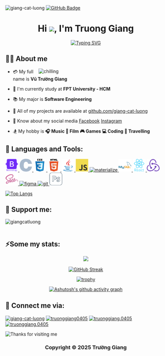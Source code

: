 <p align="left"> <img src="https://komarev.com/ghpvc/?username=giang-cat-luong&label=Profile%20views&color=0e75b6&style=flat" alt="giang-cat-luong" /> <a href="https://github.com/SubhamRaoniar28?tab=followers"><img src="https://img.shields.io/github/followers/giang-cat-luong?label=Followers&style=social" alt="GitHub Badge"></a></p>
<h1 align="center" color="red">Hi <img src="https://raw.githubusercontent.com/aemmadi/aemmadi/master/wave.gif" width="30">, I'm Truong Giang</h1>
<p align="center">
  <a href="https://git.io/typing-svg"><img src="https://readme-typing-svg.demolab.com?font=Fira+Code&size=19&pause=1000&color=F7E9EB&background=FF200100&multiline=true&width=470&lines=Feeling+with+music+-+Chilling+with+coding" alt="Typing SVG" /></a>
</p>

## 🙋‍♂️ About me

<img align="right" alt="chilling" width="400" src="https://s3.amazonaws.com/media.thecrimson.com/photos/2021/04/28/003206_1350233.gif">

- 💳 My full name is **Vũ Trường Giang**

- 🏬 I'm currently study at **FPT University - HCM**

- 📚 My major is **Software Engineering**

- 📂 All of my projects are available at [github.com/giang-cat-luong](https://github.com/giang-cat-luong?tab=repositories)

- 📄 Know about my social media  [Facebook](https://www.facebook.com/truonggiang0405) [Instagram](https://www.instagram.com/truonggiang.0405)

- 🏂 My hobby is **🎧 Music 🎥 Film 🎮 Games 💻 Coding 🚗 Travelling**


## 🚀 Languages and Tools:
<p align="left"> 
<a href="https://getbootstrap.com" target="_blank" rel="noreferrer"> <img src="https://raw.githubusercontent.com/devicons/devicon/master/icons/bootstrap/bootstrap-plain-wordmark.svg" alt="bootstrap" width="40" height="40"/> </a> 
<a href="https://www.cprogramming.com/" target="_blank" rel="noreferrer"> <img src="https://raw.githubusercontent.com/devicons/devicon/master/icons/c/c-original.svg" alt="c" width="40" height="40"/> </a> 
<a href="https://www.w3schools.com/css/" target="_blank" rel="noreferrer"> <img src="https://raw.githubusercontent.com/devicons/devicon/master/icons/css3/css3-original-wordmark.svg" alt="css3" width="40" height="40"/> </a> 
<a href="https://www.w3.org/html/" target="_blank" rel="noreferrer"> <img src="https://raw.githubusercontent.com/devicons/devicon/master/icons/html5/html5-original-wordmark.svg" alt="html5" width="40" height="40"/> </a> 
<a href="https://www.java.com" target="_blank" rel="noreferrer"> <img src="https://raw.githubusercontent.com/devicons/devicon/master/icons/java/java-original.svg" alt="java" width="40" height="40"/> </a> 
<a href="https://developer.mozilla.org/en-US/docs/Web/JavaScript" target="_blank" rel="noreferrer"> <img src="https://raw.githubusercontent.com/devicons/devicon/master/icons/javascript/javascript-original.svg" alt="javascript" width="40" height="40"/> </a> 
<a href="https://materializecss.com/" target="_blank" rel="noreferrer"> <img src="https://raw.githubusercontent.com/prplx/svg-logos/5585531d45d294869c4eaab4d7cf2e9c167710a9/svg/materialize.svg" alt="materialize" width="40" height="40"/> </a> 
<a href="https://www.mysql.com/" target="_blank" rel="noreferrer"> <img src="https://raw.githubusercontent.com/devicons/devicon/master/icons/mysql/mysql-original-wordmark.svg" alt="mysql" width="40" height="40"/> </a> 
<a href="https://reactjs.org/" target="_blank" rel="noreferrer"> <img src="https://raw.githubusercontent.com/devicons/devicon/master/icons/react/react-original-wordmark.svg" alt="react" width="40" height="40"/> </a> 
<a href="https://redux.js.org" target="_blank" rel="noreferrer"> <img src="https://raw.githubusercontent.com/devicons/devicon/master/icons/redux/redux-original.svg" alt="redux" width="40" height="40"/> </a> 
<a href="https://sass-lang.com" target="_blank" rel="noreferrer"> <img src="https://raw.githubusercontent.com/devicons/devicon/master/icons/sass/sass-original.svg" alt="sass" width="40" height="40"/> </a> 
 <a href="https://www.figma.com/" target="_blank" rel="noreferrer"> <img src="https://www.vectorlogo.zone/logos/figma/figma-icon.svg" alt="figma" width="40" height="40"/> </a> <a href="https://git-scm.com/" target="_blank" rel="noreferrer"> <img src="https://www.vectorlogo.zone/logos/git-scm/git-scm-icon.svg" alt="git" width="40" height="40"/> </a>
 <a href="https://www.photoshop.com/en" target="_blank" rel="noreferrer"> <img src="https://raw.githubusercontent.com/devicons/devicon/master/icons/photoshop/photoshop-line.svg" alt="photoshop" width="40" height="40"/> </a> 
</p>

[![Top Langs](https://github-readme-stats.vercel.app/api/top-langs/?username=giang-cat-luong&theme=dracula&layout=compact)](https://github.com/anuraghazra/github-readme-stats)

## 🤹 Support me:
<p><a href="https://ko-fi.com/giangcatluong"> <img align="left" src="https://cdn.ko-fi.com/cdn/kofi3.png?v=3" height="50" width="210" alt="giangcatluong" /></a></p><br><br>



## ⚡Some my stats:
  
  
<div align="center">
<picture>
<source 
  srcset="https://github-readme-stats.vercel.app/api?username=giang-cat-luong&show_icons=true&theme=dracula"
  media="(prefers-color-scheme: dark)"
/>
<source
  srcset="https://github-readme-stats.vercel.app/api?username=giang-cat-luong&show_icons=true"
  media="(prefers-color-scheme: light), (prefers-color-scheme: no-preference)"
/>
<img src="https://github-readme-stats.vercel.app/api?username=anuraghazra&show_icons=true" />
</picture>

[![GitHub Streak](https://streak-stats.demolab.com?user=giang-cat-luong&theme=dracula&date_format=j%2Fn%5B%2FY%5D)](https://git.io/streak-stats)
  
[![trophy](https://github-profile-trophy.vercel.app/?username=giang-cat-luong&theme=dracula)](https://github.com/ryo-ma/github-profile-trophy)  

[![Ashutosh's github activity graph](https://github-readme-activity-graph.vercel.app/graph?username=giang.cat.luong)](https://github.com/ashutosh00710/github-readme-activity-graph)
  
</div>



## 🤝 Connect me via:
<p align="left">
<a href="https://linkedin.com/in/giang-cat-luong" target="blank"><img align="center" src="https://raw.githubusercontent.com/rahuldkjain/github-profile-readme-generator/master/src/images/icons/Social/linked-in-alt.svg" alt="giang-cat-luong" height="30" width="40" /></a>
<a href="https://fb.com/truonggiang0405" target="blank"><img align="center" src="https://raw.githubusercontent.com/rahuldkjain/github-profile-readme-generator/master/src/images/icons/Social/facebook.svg" alt="truonggiang0405" height="30" width="40" /></a>
<a href="https://instagram.com/truonggiang.0405" target="blank"><img align="center" src="https://raw.githubusercontent.com/rahuldkjain/github-profile-readme-generator/master/src/images/icons/Social/instagram.svg" alt="truonggiang.0405" height="30" width="40" /></a>
 <a href="https://github.com/giang-cat-luong" target="blank"><img align="center" src="https://raw.githubusercontent.com/rahuldkjain/github-profile-readme-generator/master/src/images/icons/Social/github.svg" alt="truonggiang.0405" height="30" width="40" /></a>
</p>


<img height="120" alt="Thanks for visiting me" width="100%" src="https://raw.githubusercontent.com/BrunnerLivio/brunnerlivio/master/images/marquee.svg" />
<br />

<div align="center">
  
### Copyright &#169; 2025 Trường Giang

 </div>
